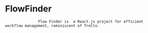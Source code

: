 # FlowFinder
                   Flow Finder is  a React.js project for efficient workflow management, reminiscent of Trello. 
